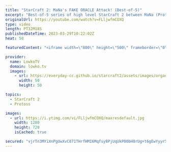```yaml
---
title: "StarCraft 2: MaNa's FAKE ORACLE Attack! (Best-of-5)"
excerpt: "Best-of-5 series of high level StarCraft 2 between MaNa (Protoss) and SpeCial (Terran).  Support my work: https://patreon.com/lowkotv Lowko Merch: https://lowko.shop  My YouTube channels: @LowkoTV @LowkoTV @LowkoClips  Twitch livestream: https://twitch.tv/lowkotv Live most days 2-8 PM CET / CEST  The"
originalUrl: https://youtube.com/watch?v=FLljwfmCOXQ
type: video
length: PT32M18S
publishedDateTime: 2023-03-29T10:22:02Z
heat: 50

featuredContent: "<iframe width=\"800\" height=\"500\" frameborder=\"0\" src=\"https://www.youtube.com/embed/FLljwfmCOXQ\" allow=\"accelerometer; autoplay; encrypted-media; gyroscope; picture-in-picture\" allowfullscreen></iframe>"

provider:
  name: LowkoTV
  domain: lowko.tv
  images:
    - url: https://everyday-cc.github.io/starcraft2/assets/images/organizations/lowko.tv-50x50.jpg
      width: 50
      height: 50

topics:
  - StarCraft 2
  - Protoss

images:
  - url: https://i.ytimg.com/vi/FLljwfmCOXQ/maxresdefault.jpg
    width: 1280
    height: 720
    isCached: true

secured: "vjrTn3MYiXnPgUwXvC871THrfHMI6Mqfsy8PjUqUkP00bH8rUg+t6gEwYyyr5oji4EpFbl1V8U9hNe1/H7n5dQyLYb/p8M2edLc7ZN0q3/PNQtzAFyNsNzvzoHITqqwwYSbTck6XTi+DSBvVWH68TSNBP/MMvlP5tLhSWJf2mnAwWfMVSMUS652U6jRp074jCnLtldTp+YcUYl5fXO1X4Zs0Bm9fszueTcdPylwtLCI24B927h7zo3dGnlz73KRvE1AExIY+0iQfCUYBY0SlAQpPnj/qCQ+BJ4PpnP1DveocA+IMGCWXuN+nXQHlHhp4gz9ALSe3l7Ys11i7XuIEi+yfsjarCIzhzUNiZVbTSjfvha9kNAgOnYGUIg8XPxjv71FFPk2SqoGRpt4MNv4xHW/e/2WKzDTVmHIMG+YoI9U=;0L5ezDxRbL9Uu6/thzz0cQ=="
---
```


